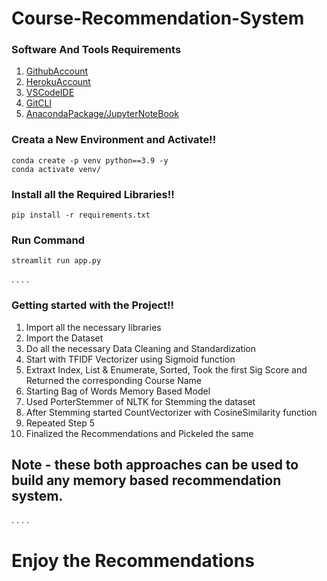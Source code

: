 # Course-Recommendation-System

### Software And Tools Requirements

1. [GithubAccount](https://github.com)
2. [HerokuAccount](https://heroku.com)
3. [VSCodeIDE](https://code.visualstudio.com/)
4. [GitCLI](https://git-scm.com/downloads)
5. [AnacondaPackage/JupyterNoteBook](https://www.anaconda.com/products/distribution)

### Creata a New Environment and Activate!!

```
conda create -p venv python==3.9 -y
conda activate venv/
```

### Install all the Required Libraries!!

```
pip install -r requirements.txt
```

### Run Command

```
streamlit run app.py
```
.
.
.
.
### Getting started with the Project!!

1. Import all the necessary libraries
2. Import the Dataset
3. Do all the necessary Data Cleaning and Standardization
4. Start with TFIDF Vectorizer using Sigmoid function
5. Extraxt Index, List & Enumerate, Sorted, Took the first Sig Score and Returned the corresponding Course Name
6. Starting Bag of Words Memory Based Model 
7. Used PorterStemmer of NLTK for Stemming the dataset
8. After Stemming started CountVectorizer with CosineSimilarity function
9. Repeated Step 5
10. Finalized the Recommendations and Pickeled the same

##  Note - these both approaches can be used to build any memory based recommendation system.
.
.
.
.
# Enjoy the Recommendations